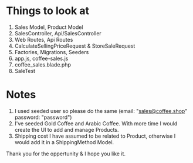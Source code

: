# Things to look at

1. Sales Model, Product Model
2. SalesController, Api/SalesController
3. Web Routes, Api Routes
4. CalculateSellingPriceRequest & StoreSaleRequest
5. Factories, Migrations, Seeders
6. app.js, coffee-sales.js
7. coffee_sales.blade.php
8. SaleTest

# Notes

1. I used seeded user so please do the same (email: "sales@coffee.shop" password: "password")
2. I've seeded Gold Coffee and Arabic Coffee. With more time I would create the UI to add and manage Products.
3. Shipping cost I have assumed to be related to Product, otherwise I would add it in a ShippingMethod Model.

Thank you for the oppertunity & I hope you like it.
